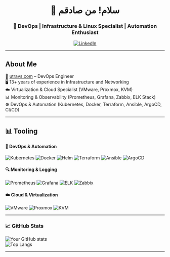 <div align="center">

# 👋 سلام! من صادقم  

### 🚀 DevOps | Infrastructure & Linux Specialist | Automation Enthusiast  

[![LinkedIn](https://img.shields.io/badge/LinkedIn-Profile-blue?logo=linkedin)](https://www.linkedin.com/in/muhamed-sadeq-rakhshani-moqadam-47022a62/)

</div>

---
## About Me  

🔧 [utravs.com](https://utravs.com) – DevOps Engineer  
🖥️ 13+ years of experience in Infrastructure and Networking  
☁️ Virtualization & Cloud Specialist (VMware, Proxmox, KVM)  
📊 Monitoring & Observability (Prometheus, Grafana, Zabbix, ELK Stack)  
⚙️ DevOps & Automation (Kubernetes, Docker, Terraform, Ansible, ArgoCD, CI/CD)  

---

## 📊 Tooling  

#### 🧰 DevOps & Automation  
![Kubernetes](https://img.shields.io/badge/-Kubernetes-326ce5?logo=kubernetes&logoColor=white)
![Docker](https://img.shields.io/badge/-Docker-2496ED?logo=docker&logoColor=white)
![Helm](https://img.shields.io/badge/-Helm-0F1689?logo=helm&logoColor=white)
![Terraform](https://img.shields.io/badge/-Terraform-623CE4?logo=terraform&logoColor=white)
![Ansible](https://img.shields.io/badge/-Ansible-EE0000?logo=ansible&logoColor=white)
![ArgoCD](https://img.shields.io/badge/-ArgoCD-FC6D26?logo=argo&logoColor=white)

#### 🔍 Monitoring & Logging  
![Prometheus](https://img.shields.io/badge/-Prometheus-E6522C?logo=prometheus&logoColor=white)
![Grafana](https://img.shields.io/badge/-Grafana-F46800?logo=grafana&logoColor=white)
![ELK](https://img.shields.io/badge/-ELK-005571?logo=elastic&logoColor=white)
![Zabbix](https://img.shields.io/badge/-Zabbix-FF0000?logo=zabbix&logoColor=white)

#### ☁️ Cloud & Virtualization  
![VMware](https://img.shields.io/badge/-VMware-607078?logo=vmware&logoColor=white)
![Proxmox](https://img.shields.io/badge/-Proxmox-E57000?logo=proxmox&logoColor=white)
![KVM](https://img.shields.io/badge/-KVM-FA7343?logo=linux&logoColor=white)

---

### 📈 GitHub Stats  

<div align="left">

![Your GitHub stats](https://github-readme-stats.vercel.app/api?username=sadeqrm&show_icons=true&theme=radical)  
![Top Langs](https://github-readme-stats.vercel.app/api/top-langs/?username=sadeqrm&layout=compact&theme=radical)  

</div>

---
